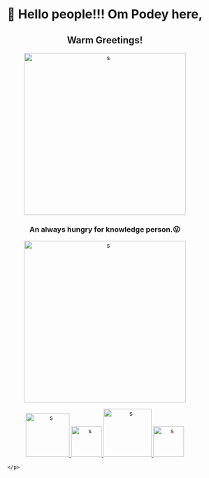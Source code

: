 <h1 align="center">👋 Hello people!!! Om Podey here,</h1>
<h2 align="center"> Warm Greetings!</h2>
<p align="center">
        <a href="https://www.google.com" target="_blank">
     <img  src="https://user-images.githubusercontent.com/84179156/133618156-57909dbc-e9cb-4aee-8ab7-9035bac5b712.jpg" width=370  alt="s">
    </a>
    </p>
<h3 align="center"> An always hungry for knowledge person.😜</h3>
<p align="center">
        <img  src="https://user-images.githubusercontent.com/84179156/133623470-f0adbdb2-7af5-4ed1-b226-91bc7e41a3cd.png" width=370  alt="s">
</p>
<p align="center">
 <a href="https://www.google.com" target="_blank">
     <img  src="https://1000logos.net/wp-content/uploads/2021/05/GitHub-logo.png" width=100  alt="s">
    </a>
        <a href="https://www.google.com" target="_blank">
                <img  src="https://cdn-icons-png.flaticon.com/512/174/174857.png" width=70  alt="s">
        </a>
        <a href="mailto:ompodey@gmail.com" target="_blank">
                <img src="https://logos-world.net/wp-content/uploads/2020/11/Gmail-Logo.png" width=110  alt="s">
                <a/>
            <a href="mailto:ompodey@gmail.com" target="_blank">
                <img src="https://upload.wikimedia.org/wikipedia/commons/thumb/a/a5/Instagram_icon.png/600px-Instagram_icon.png" width=70  alt="s">
                <a/>
                
        </p>
